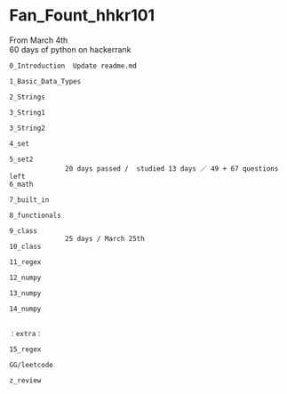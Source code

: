 # Fan_Fount_hhkr101
From March 4th    
60 days of python on hackerrank

```
0_Introduction	Update readme.md	 

1_Basic_Data_Types 

2_Strings 

3_String1 

3_String2	 

4_set 

5_set2	 
              20 days passed /  studied 13 days ／ 49 + 67 questions left
6_math

7_built_in

8_functionals

9_class
              25 days / March 25th
10_class

11_regex

12_numpy

13_numpy

14_numpy


：extra： 

15_regex

GG/leetcode	 

z_review 

```
